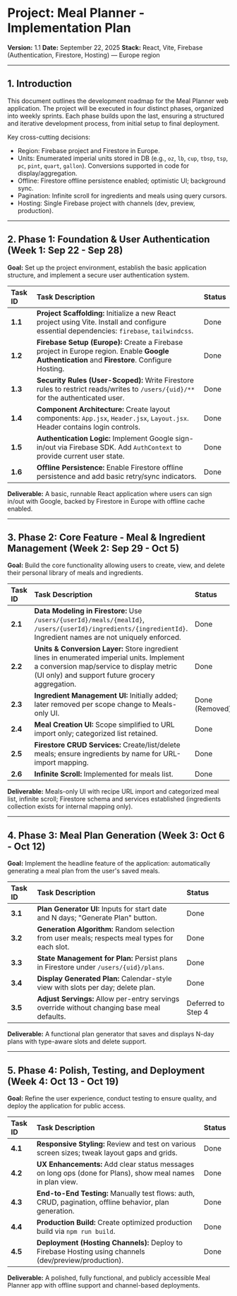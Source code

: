 # Project: Meal Planner - Implementation Plan

**Version:** 1.1
**Date:** September 22, 2025
**Stack:** React, Vite, Firebase (Authentication, Firestore, Hosting) — Europe region

---

## 1. Introduction

This document outlines the development roadmap for the Meal Planner web application. The project will be executed in four distinct phases, organized into weekly sprints. Each phase builds upon the last, ensuring a structured and iterative development process, from initial setup to final deployment.

Key cross-cutting decisions:
- Region: Firebase project and Firestore in Europe.
- Units: Enumerated imperial units stored in DB (e.g., `oz`, `lb`, `cup`, `tbsp`, `tsp`, `pc`, `pint`, `quart`, `gallon`). Conversions supported in code for display/aggregation.
- Offline: Firestore offline persistence enabled; optimistic UI; background sync.
- Pagination: Infinite scroll for ingredients and meals using query cursors.
- Hosting: Single Firebase project with channels (dev, preview, production).

---

## 2. Phase 1: Foundation & User Authentication (Week 1: Sep 22 - Sep 28)

**Goal:** Set up the project environment, establish the basic application structure, and implement a secure user authentication system.

| Task ID | Task Description | Status |
| :--- | :--- | :--- |
| **1.1** | **Project Scaffolding:** Initialize a new React project using Vite. Install and configure essential dependencies: `firebase`, `tailwindcss`. | Done |
| **1.2** | **Firebase Setup (Europe):** Create a Firebase project in Europe region. Enable **Google Authentication** and **Firestore**. Configure Hosting. | Done |
| **1.3** | **Security Rules (User-Scoped):** Write Firestore rules to restrict reads/writes to `/users/{uid}/**` for the authenticated user. | Done |
| **1.4** | **Component Architecture:** Create layout components: `App.jsx`, `Header.jsx`, `Layout.jsx`. Header contains login controls. | Done |
| **1.5** | **Authentication Logic:** Implement Google sign-in/out via Firebase SDK. Add `AuthContext` to provide current user state. | Done |
| **1.6** | **Offline Persistence:** Enable Firestore offline persistence and add basic retry/sync indicators. | Done |

**Deliverable:** A basic, runnable React application where users can sign in/out with Google, backed by Firestore in Europe with offline cache enabled.

---

## 3. Phase 2: Core Feature - Meal & Ingredient Management (Week 2: Sep 29 - Oct 5)

**Goal:** Build the core functionality allowing users to create, view, and delete their personal library of meals and ingredients.

| Task ID | Task Description | Status |
| :--- | :--- | :--- |
| **2.1** | **Data Modeling in Firestore:** Use `/users/{userId}/meals/{mealId}`, `/users/{userId}/ingredients/{ingredientId}`. Ingredient names are not uniquely enforced. | Done |
| **2.2** | **Units & Conversion Layer:** Store ingredient lines in enumerated imperial units. Implement a conversion map/service to display metric (UI only) and support future grocery aggregation. | Done |
| **2.3** | **Ingredient Management UI:** Initially added; later removed per scope change to Meals-only UI. | Done (Removed) |
| **2.4** | **Meal Creation UI:** Scope simplified to URL import only; categorized list retained. | Done |
| **2.5** | **Firestore CRUD Services:** Create/list/delete meals; ensure ingredients by name for URL-import mapping. | Done |
| **2.6** | **Infinite Scroll:** Implemented for meals list. | Done |

**Deliverable:** Meals-only UI with recipe URL import and categorized meal list, infinite scroll; Firestore schema and services established (ingredients collection exists for internal mapping only).

---

## 4. Phase 3: Meal Plan Generation (Week 3: Oct 6 - Oct 12)

**Goal:** Implement the headline feature of the application: automatically generating a meal plan from the user's saved meals.

| Task ID | Task Description | Status |
| :--- | :--- | :--- |
| **3.1** | **Plan Generator UI:** Inputs for start date and N days; "Generate Plan" button. | Done |
| **3.2** | **Generation Algorithm:** Random selection from user meals; respects meal types for each slot. | Done |
| **3.3** | **State Management for Plan:** Persist plans in Firestore under `/users/{uid}/plans`. | Done |
| **3.4** | **Display Generated Plan:** Calendar-style view with slots per day; delete plan. | Done |
| **3.5** | **Adjust Servings:** Allow per-entry servings override without changing base meal defaults. | Deferred to Step 4 |

**Deliverable:** A functional plan generator that saves and displays N-day plans with type-aware slots and delete support.

---

## 5. Phase 4: Polish, Testing, and Deployment (Week 4: Oct 13 - Oct 19)

**Goal:** Refine the user experience, conduct testing to ensure quality, and deploy the application for public access.

| Task ID | Task Description | Status |
| :--- | :--- | :--- |
| **4.1** | **Responsive Styling:** Review and test on various screen sizes; tweak layout gaps and grids. | Done |
| **4.2** | **UX Enhancements:** Add clear status messages on long ops (done for Plans), show meal names in plan view. | Done |
| **4.3** | **End-to-End Testing:** Manually test flows: auth, CRUD, pagination, offline behavior, plan generation. | Done |
| **4.4** | **Production Build:** Create optimized production build via `npm run build`. | Done |
| **4.5** | **Deployment (Hosting Channels):** Deploy to Firebase Hosting using channels (dev/preview/production). | Done |

**Deliverable:** A polished, fully functional, and publicly accessible Meal Planner app with offline support and channel-based deployments.